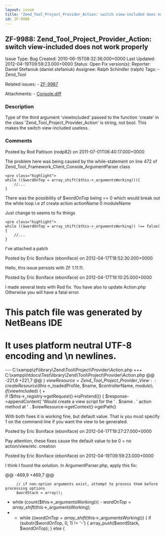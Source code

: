 ```yaml
---
layout: issue
title: "Zend_Tool_Project_Provider_Action: switch view-included does not work properly"
id: ZF-9988
---
```


ZF-9988: Zend\_Tool\_Project\_Provider\_Action: switch view-included does not work properly
-------------------------------------------------------------------------------------------

 Issue Type: Bug Created: 2010-06-15T08:32:36.000+0000 Last Updated: 2012-04-19T09:59:23.000+0000 Status: Open Fix version(s): 
 Reporter:  Daniel Stefaniuk (daniel.stefaniuk)  Assignee:  Ralph Schindler (ralph)  Tags: - Zend\_Tool
 
 Related issues: - [ZF-9987](/issues/browse/ZF-9987)
 
 Attachments: - [Console.diff](/issues/secure/attachment/14431/Console.diff)
 
### Description

Type of the third argument 'viewIncluded' passed to the function 'create' in the class 'Zend\_Tool\_Project\_Provider\_Action' is string, not bool. This makes the switch view-included useless.

 

 

### Comments

Posted by Rod Pattison (rodp82) on 2011-07-01T06:40:17.000+0000

The problem here was being caused by the while-statement on line 472 of Zend\_Tool\_Framework\_Client\_Console\_ArgumentParser class

 
    <pre class="highlight">
    while (($wordOnTop = array_shift($this->_argumentsWorking))){
        //...
    }


There was the possibility of $wordOnTop being == 0 which would break out the while loop i.e zf create action actionName 0 moduleName

Just change to seems to fix things

 
    <pre class="highlight">
    while (($wordOnTop = array_shift($this->_argumentsWorking)) !== false){
        //...
    }


I've attached a patch

 

 

Posted by Eric Boniface (eboniface) on 2012-04-17T18:52:30.000+0000

Hello, this issue persists with ZF 1.11.11.

 

 

Posted by Eric Boniface (eboniface) on 2012-04-17T19:10:25.000+0000

I made several tests with Rod fix. You have also to update Action.php Otherwise you will have a fatal error.

This patch file was generated by NetBeans IDE
=============================================

It uses platform neutral UTF-8 encoding and \\n newlines.
=========================================================

--- C:\\xampp\\zf\\library\\Zend\\Tool\\Project\\Provider\\Action.php +++ C:\\xampp\\htdocs\\Test\\library\\Zend\\Tool\\Project\\Provider\\Action.php @@ -221,6 +221,7 @@ } $viewResource = Zend\_Tool\_Project\_Provider\_View::createResource($this->\_loadedProfile, $name, $controllerName, $module); if ($viewIncluded) { +  
 if ($this->\_registry->getRequest()->isPretend()) { $response->appendContent( 'Would create a view script for the ' . $name . ' action method at ' . $viewResource->getContext()->getPath()

With both fixes it is working fine, but default value. That is you must specify 1 on the command line if you want the view to be generated.

 

 

Posted by Eric Boniface (eboniface) on 2012-04-17T19:27:27.000+0000

Pay attention, these fixes cause the default value to be 0 = no action/view/etc. creation

 

 

Posted by Eric Boniface (eboniface) on 2012-04-19T09:59:23.000+0000

I think I found the solution. In ArgumentParser.php, apply this fix:

@@ -469,9 +469,7 @@

 
         // if non-option arguments exist, attempt to process them before processing options
         $wordStack = array();


- while (count($this->\_argumentsWorking)){ - $wordOnTop = array\_shift($this->\_argumentsWorking);  
 - + while (($wordOnTop = array\_shift($this->\_argumentsWorking))) { if (substr($wordOnTop, 0, 1) != '-') { array\_push($wordStack, $wordOnTop); } else {

 

 